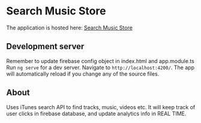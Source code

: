 # Search Music Store

The application is hosted here: [Search Music Store](http://searchmusicstore.s3-website-us-east-1.amazonaws.com)

## Development server

Remember to update firebase config object in index.html and app.module.ts
Run `ng serve` for a dev server. Navigate to `http://localhost:4200/`. The app will automatically reload if you change any of the source files.

## About
 
Uses iTunes search API to find tracks, music, videos etc. It will keep track of user clicks in firebase database, and update analytics info in REAL TIME.
